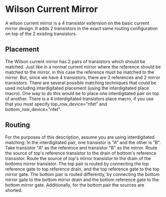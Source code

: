 # Wilson Current Mirror
A wilson current mirror is a 4 transistor extension on the basic current mirror design. It adds 2 transistors in the exact same routing configuration on top of the 2 existing transistors.
## Placement
The Wilson current mirror has 2 pairs of transistors which should be matched. Just like in a normal current mirror where the reference should be matched to the mirror, in this case the reference must be matched to the mirror. But, since we have 4 transistors, there are 2 references and 2 mirror transistors. There are several possible matching techniques that could be used including interdigitated placement (using the interdigitated place macro). One way to do this would be to place one interdigitated pair on top of another. There is a 4 interdigitated transistors place macro, if you use that you must specify top_row_device="nfet" and bottom_row_device="nfet".
## Routing
For the purposes of this description, assume you are using interdigitated matching. In the interdigitated pair, one transistor is "A" and the other is "B". Take transistor "A" as the reference and transistor "B" as the mirror.
Route the source of top's reference transistor to the drain of bottom's reference transistor. Route the source of top's mirror transistor to the drain of the bottoms mirror transistor.
The top pair is routed by connecting the top reference gate to top reference drain, and the top reference gate to the top mirror gate. 
The bottom pair is routed differently, by connecting the bottom mirror gate to the bottom mirror drain and the bottom reference gate to the bottom mirror gate. Additionally, for the bottom pair the sources are shorted.